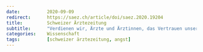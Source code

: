```yaml
---
date:          2020-09-09
redirect:      https://saez.ch/article/doi/saez.2020.19204
title:         Schweizer Ärztezeitung
subtitle:      "Verdienen wir, Ärzte und Ärztinnen, das Vertrauen unserer Patienten und Patientinnen in Sachen Corona?"
categories:    Wissenschaft
tags:          [schweizer ärztezeitung, angst]
---
```

